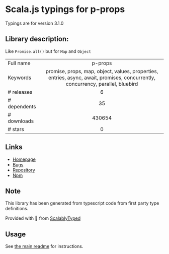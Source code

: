 
# Scala.js typings for p-props

Typings are for version 3.1.0

## Library description:
Like `Promise.all()` but for `Map` and `Object`

|                    |                 |
| ------------------ | :-------------: |
| Full name          | p-props |
| Keywords           | promise, props, map, object, values, properties, entries, async, await, promises, concurrently, concurrency, parallel, bluebird |
| # releases         | 6 |
| # dependents       | 35 |
| # downloads        | 430654 |
| # stars            | 0 |

## Links
- [Homepage](https://github.com/sindresorhus/p-props#readme)
- [Bugs](https://github.com/sindresorhus/p-props/issues)
- [Repository](https://github.com/sindresorhus/p-props)
- [Npm](https://www.npmjs.com/package/p-props)
    


## Note
This library has been generated from typescript code from first party type definitions.

Provided with :purple_heart: from [ScalablyTyped](https://github.com/oyvindberg/ScalablyTyped)

## Usage
See [the main readme](../../readme.md) for instructions.


